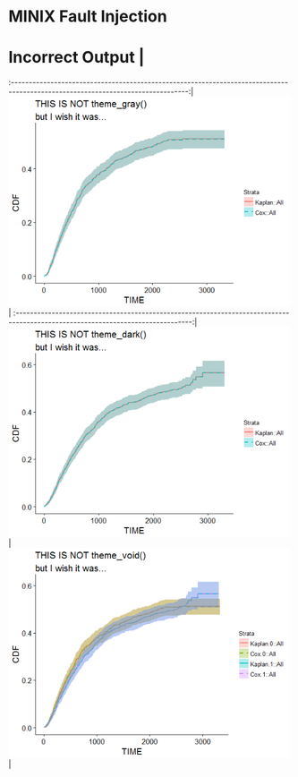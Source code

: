 # MINIX Fault Injection




# Incorrect Output                                                                                                               |
:-------------------------------------------------------------------------------------------------------------------------------:|
 ![Showing NOT theme_gray()](https://github.com/PhonePong/ece565/blob/master/minix_test_data/ggsurvplot_issue/not_theme_gray.png)|
:-------------------------------------------------------------------------------------------------------------------------------:|
 ![Showing NOT theme_dark()](https://github.com/PhonePong/ece565/blob/master/minix_test_data/ggsurvplot_issue/not_theme_dark.png)|
 ![Showing NOT theme_void()](https://github.com/PhonePong/ece565/blob/master/minix_test_data/ggsurvplot_issue/not_theme_void.png)|
